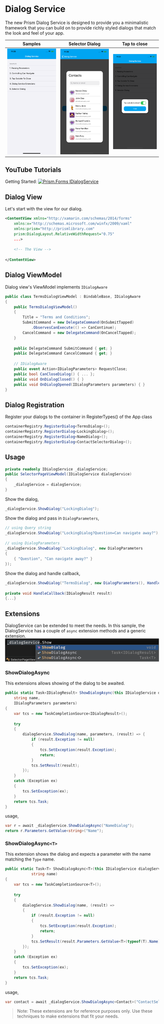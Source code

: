 # Dialog Service

The new Prism Dialog Service is designed to provide you a minimalistic framework that you can build on to provide richly styled dialogs that match the look and feel of your app.

|Samples|Selector Dialog|Tap to close
--|--|--
![](media/main.png) | ![](media/selector.png) | ![](media/tap.png)

## YouTube Tutorials

Getting Started:
[![Prism.Forms IDialogService](http://img.youtube.com/vi/swe4XTksiLI/0.jpg)](http://www.youtube.com/watch?v=swe4XTksiLI "Getting Started with IDialogService")

## Dialog View
Let's start with the view for our dialog.

```xml
<ContentView xmlns="http://xamarin.com/schemas/2014/forms"
    xmlns:x="http://schemas.microsoft.com/winfx/2009/xaml"
    xmlns:prism="http://prismlibrary.com"
    prism:DialogLayout.RelativeWidthRequest="0.75"
    ...>

    <!-- The View -->

</ContentView>
```
## Dialog ViewModel
Dialog view's ViewModel implements `IDialogAware`
```csharp
public class TermsDialogViewModel : BindableBase, IDialogAware
{
    public TermsDialogViewModel()
    {
        Title = "Terms and Conditions";
        SubmitCommand = new DelegateCommand(OnSubmitTapped)
            .ObservesCanExecute(() => CanContinue);
        CancelCommand = new DelegateCommand(OnCancelTapped);
    }

    public DelegateCommand SubmitCommand { get; }
    public DelegateCommand CancelCommand { get; }

    // IDialogAware
    public event Action<IDialogParameters> RequestClose;
    public bool CanCloseDialog() { ... };
    public void OnDialogClosed() { }
    public void OnDialogOpened(IDialogParameters parameters) { }
}
```
## Dialog Registration
Register your dialogs to the container in RegisterTypes() of the App class
```csharp
containerRegistry.RegisterDialog<TermsDialog>();
containerRegistry.RegisterDialog<LockingDialog>();
containerRegistry.RegisterDialog<NameDialog>();
containerRegistry.RegisterDialog<ContactSelectorDialog>();
```
## Usage
```csharp
private readonly IDialogService _dialogService;
public SelectorPageViewModel(IDialogService dialogService)
{
    _dialogService = dialogService;
}
```
Show the dialog,
```csharp
_dialogService.ShowDialog("LockingDialog");
```
Show the dialog and pass in `DialogParameters`,
```csharp
// using Query string
_dialogService.ShowDialog("LockingDialog?Question=Can navigate away?");

// using DialogParameters
_dialogService.ShowDialog("LockingDialog", new DialogParameters
{
    { "Question", "Can navigate away?" }
});
```
Show the dialog and handle callback,
```csharp
_dialogService.ShowDialog("TermsDialog", new DialogParameters(), HandleCallback());

private void HandleCallback(IDialogResult result)
{...}
```
## Extensions
DialogService can be extended to meet the needs. In this sample, the DialogService has a couple of `async` extension methods and a generic extension.
![extensions](media/extensions.png)
### ShowDialogAsync
This extensions allows showing of the dialog to be awaited.
```csharp
public static Task<IDialogResult> ShowDialogAsync(this IDialogService dialogService,
    string name,
    IDialogParameters parameters)
{
    var tcs = new TaskCompletionSource<IDialogResult>();

    try
    {
        dialogService.ShowDialog(name, parameters, (result) => {
            if (result.Exception != null)
            {
                tcs.SetException(result.Exception);
                return;
            }
            tcs.SetResult(result);
        });
    }
    catch (Exception ex)
    {
        tcs.SetException(ex);
    }
    return tcs.Task;
}
```
usage,
```csharp
var r = await _dialogService.ShowDialogAsync("NameDialog");
return r.Parameters.GetValue<string>("Name");
```

### ShowDialogAsync`<T>`
This extension shows the dialog and expects a parameter with the name matching the `Type` name.
```csharp
public static Task<T> ShowDialogAsync<T>(this IDialogService dialogService,
            string name)
{
    var tcs = new TaskCompletionSource<T>();

    try
    {
        dialogService.ShowDialog(name, (result) =>
        {
            if (result.Exception != null)
            {
                tcs.SetException(result.Exception);
                return;
            }
            tcs.SetResult(result.Parameters.GetValue<T>(typeof(T).Name));
        });
    }
    catch (Exception ex)
    {
        tcs.SetException(ex);
    }
    return tcs.Task;
}
```
usage,
```csharp
var contact = await _dialogService.ShowDialogAsync<Contact>("ContactSelectorDialog");
```
>Note: These extensions are for reference purposes only. Use these techniques to make extensions that fit your needs.